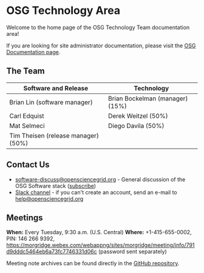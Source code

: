 OSG Technology Area
===================

Welcome to the home page of the OSG Technology Team documentation area!

If you are looking for site administrator documentation, please visit the [OSG Documentation page](https://www.opensciencegrid.org/docs/).

The Team
--------

| Software and Release                | Technology                      |
|-------------------------------------|---------------------------------|
| Brian Lin (software manager)        | Brian Bockelman (manager) (15%) |
| Carl Edquist                        | Derek Weitzel (50%)             |
| Mat Selmeci                         | Diego Davila (50%)              |
| Tim Theisen (release manager) (50%) |                                 |

Contact Us
----------

-  [software-discuss@opensciencegrid.org](mailto:software-discuss@opensciencegrid.org) - General discussion of the OSG
   Software stack ([subscribe](https://listserv.fnal.gov/scripts/wa.exe?SUBED1=SOFTWARE-DISCUSS&A=1))
-  [Slack channel](https://opensciencegrid.slack.com/messages/software) - if you can't create an account,
   send an e-mail to [help@opensciencegrid.org](mailto:help@opensciencegrid.org)

Meetings
--------

**When:** Every Tuesday, 9:30 a.m. (U.S. Central)
**Where:** +1-415-655-0002, PIN: 146 266 9392, <https://morgridge.webex.com/webappng/sites/morgridge/meeting/info/791d9dddc5464eb6a73fc7746331d06c> (password sent separately)

Meeting note archives can be found directly in the
[GitHub repository](https://github.com/opensciencegrid/technology/tree/master/docs/meetings).

